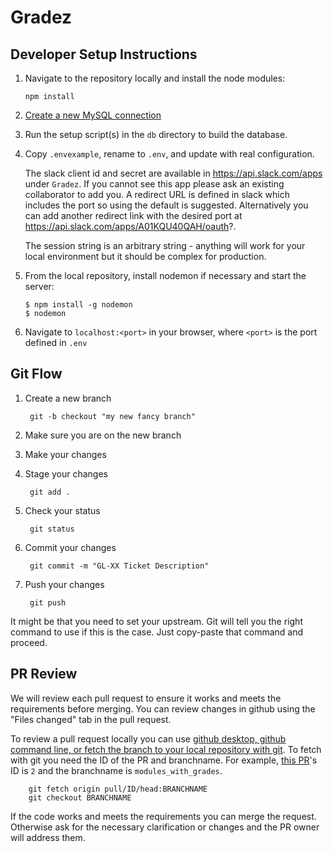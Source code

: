 # Gradez

## Developer Setup Instructions

1.  Navigate to the repository locally and install the node modules:

        npm install

2.  [Create a new MySQL connection](https://dev.mysql.com/doc/workbench/en/wb-mysql-connections-new.html)
3.  Run the setup script(s) in the `db` directory to build the database.
4.  Copy `.envexample`, rename to `.env`, and update with real configuration. 

    The slack client id and secret are available in https://api.slack.com/apps under `Gradez`. If you cannot see this app please ask an existing collaborator to add you. A redirect URL is defined in slack which includes the port so using the default is suggested. Alternatively you can add another redirect link with the desired port at https://api.slack.com/apps/A01KQU40QAH/oauth?.

    The session string is an arbitrary string - anything will work for your local environment but it should be complex for production.

5.  From the local repository, install nodemon if necessary and start the server:

        $ npm install -g nodemon
        $ nodemon

6. Navigate to `localhost:<port>` in your browser, where `<port>` is the port defined in `.env`


## Git Flow

1. Create a new branch

        git -b checkout "my new fancy branch"

2. Make sure you are on the new branch 

3. Make your changes

4. Stage your changes

		git add .

5. Check your status

		git status

6. Commit your changes

		git commit -m "GL-XX Ticket Description"

7. Push your changes

		git push

It might be that you need to set your upstream. Git will tell you the right command to use if this is the case. Just copy-paste that command and proceed.

## PR Review
We will review each pull request to ensure it works and meets the requirements before merging. You can review changes in github using the "Files changed" tab in the pull request.

To review a pull request locally you can use [github desktop, github command line, or fetch the branch to your local repository with git](https://docs.github.com/en/github/collaborating-with-issues-and-pull-requests/checking-out-pull-requests-locally). To fetch with git you need the ID of the PR and branchname. For example, [this PR](https://github.com/BlairCurrey/uol-agile-group-project/pull/2)'s ID is `2` and the branchname is `modules_with_grades`.
		
		git fetch origin pull/ID/head:BRANCHNAME
		git checkout BRANCHNAME
		
If the code works and meets the requirements you can merge the request. Otherwise ask for the necessary clarification or changes and the PR owner will address them.
